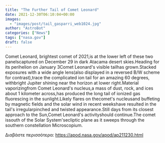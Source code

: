 ```yaml
---
title: "The Further Tail of Comet Leonard"
date: 2021-12-30T06:10:04+00:00
images:
  - "images/post/tail_gasparri_web1024.jpg"
author: "AstroBot"
categories: ["News"]
tags: ["nasa.gov"]
draft: false
---
```


Comet Leonard, brightest comet of 2021,is at the lower left of these two panelscaptured on December 29 in dark Atacama desert skies.Heading for its perihelion on January 3Comet Leonard's visible tailhas grown.Stacked exposures with a wide angle lens(also displayed in a reversed B/W scheme for contrast),trace the complicated ion tail for an amazing 60 degrees, withbright Jupiter shining near the horizon at lower right.Material vaporizingfrom Comet Leonard's nucleus,a mass of dust, rock, and ices about 1 kilometer across,has produced the long tail of ionized gas fluorescing in the sunlight.Likely flares on thecomet's nucleusand buffeting by magnetic fields and the solar wind in recent weekshave resulted in the tail's irregularpinched and twisted appearance.Still days from its closest approach to the Sun,Comet Leonard's activityshould continue.The comet issouth of the Solar System'secliptic plane as it sweeps through the southern constellation Microscopium.

Διαβάστε περισσότερα: https://apod.nasa.gov/apod/ap211230.html
